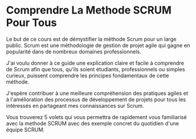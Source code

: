 # Comprendre La Methode SCRUM Pour Tous

Le but de ce cours est de démystifier la méthode Scrum pour un large public. Scrum est une méthodologie de gestion de projet agile qui gagne en popularité dans de nombreux domaines professionnels. 

J'ai voulu donner à ce guide une explication claire et facile à comprendre de Scrum afin que tous, qu'ils soient étudiants, professionnels ou simples curieux, puissent comprendre les principes fondamentaux de cette méthode. 

J'espère contribuer à une meilleure compréhension des pratiques agiles et à l'amélioration des processus de développement de projets pour tous les intéressés en partageant mes connaissances sur Scrum. 

Vous trouverez 5 volets qui vous permettra de rapidement vous familiarisé avec la methode SCRUM avec des exemple concret du quotidien d'une équipe SCRUM.
